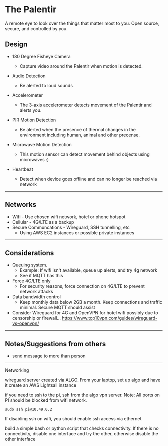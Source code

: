 # The Palentir

A remote eye to look over the things that matter most to you. Open source, secure, and controlled by you.


## Design

- 180 Degree Fisheye Camera 
    - Capture video around the Palentir when motion is detected. 

- Audio Detection 
    - Be alerted to loud sounds

- Accelerometer 
    - The 3-axis accelerometer detects movement of the Palentir and alerts you.

- PIR Motion Detection 
    - Be alerted when the presence of thermal changes in the environment including human, animal and other precense.

- Microwave Motion Detection 
    - This motion sensor can detect movement behind objects using microwaves :)

- Heartbeat 
    - Detect when device goes offline and can no longer be reached via network

---

## Networks

- Wifi - Use chosen wifi network, hotel or phone hotspot
- Cellular - 4G/LTE as a backup 
- Secure Communcations - Wireguard, SSH tunnelling, etc
    - Using AWS EC2 instances or possible private instances

---

## Considerations

- Queuing system. 
    - Example: If wifi isn't available, queue up alerts, and try 4g network
    - See if MQTT has this
- Force 4G/LTE only
    - For security reasons, force connection on 4G/LTE to prevent network attacks
- Data bandwidth control
    - Keep monthly data below 2GB a month. Keep connections and traffic minimal. Secure MQTT should assist
- Consider Wireguard for 4G and OpenVPN for hotel wifi possibly due to censorship or firewall... https://www.top10vpn.com/guides/wireguard-vs-openvpn/

---

## Notes/Suggestions from others

- send message to more than person



--- 

Networking

wireguard server created via ALGO. From your laptop, set up algo and have it create an AWS Lightsail instance

if you need to ssh to the pi, ssh from the algo vpn server. Note: All ports on PI should be blocked from wifi network.
```
sudo ssh pi@10.49.0.2
```

If disabling ssh on wifi, you should enable ssh access via ethernet

build a simple bash or python script that checks connectivity. If there is no connectivity, disable
one interface and try the other, otherwise disable the other interface

